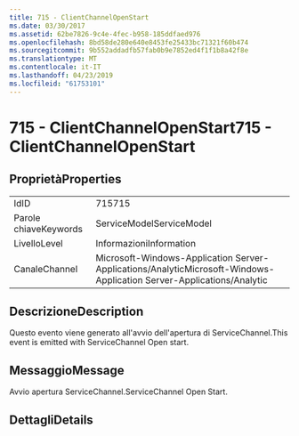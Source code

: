```yaml
---
title: 715 - ClientChannelOpenStart
ms.date: 03/30/2017
ms.assetid: 62be7826-9c4e-4fec-b958-185ddfaed976
ms.openlocfilehash: 8bd58de280e640e8453fe25433bc71321f60b474
ms.sourcegitcommit: 9b552addadfb57fab0b9e7852ed4f1f1b8a42f8e
ms.translationtype: MT
ms.contentlocale: it-IT
ms.lasthandoff: 04/23/2019
ms.locfileid: "61753101"
---
```

# <a name="715---clientchannelopenstart"></a><span data-ttu-id="c34e8-102">715 - ClientChannelOpenStart</span><span class="sxs-lookup"><span data-stu-id="c34e8-102">715 - ClientChannelOpenStart</span></span>
## <a name="properties"></a><span data-ttu-id="c34e8-103">Proprietà</span><span class="sxs-lookup"><span data-stu-id="c34e8-103">Properties</span></span>  
  
|||  
|-|-|  
|<span data-ttu-id="c34e8-104">Id</span><span class="sxs-lookup"><span data-stu-id="c34e8-104">ID</span></span>|<span data-ttu-id="c34e8-105">715</span><span class="sxs-lookup"><span data-stu-id="c34e8-105">715</span></span>|  
|<span data-ttu-id="c34e8-106">Parole chiave</span><span class="sxs-lookup"><span data-stu-id="c34e8-106">Keywords</span></span>|<span data-ttu-id="c34e8-107">ServiceModel</span><span class="sxs-lookup"><span data-stu-id="c34e8-107">ServiceModel</span></span>|  
|<span data-ttu-id="c34e8-108">Livello</span><span class="sxs-lookup"><span data-stu-id="c34e8-108">Level</span></span>|<span data-ttu-id="c34e8-109">Informazioni</span><span class="sxs-lookup"><span data-stu-id="c34e8-109">Information</span></span>|  
|<span data-ttu-id="c34e8-110">Canale</span><span class="sxs-lookup"><span data-stu-id="c34e8-110">Channel</span></span>|<span data-ttu-id="c34e8-111">Microsoft-Windows-Application Server-Applications/Analytic</span><span class="sxs-lookup"><span data-stu-id="c34e8-111">Microsoft-Windows-Application Server-Applications/Analytic</span></span>|  
  
## <a name="description"></a><span data-ttu-id="c34e8-112">Descrizione</span><span class="sxs-lookup"><span data-stu-id="c34e8-112">Description</span></span>  
 <span data-ttu-id="c34e8-113">Questo evento viene generato all'avvio dell'apertura di ServiceChannel.</span><span class="sxs-lookup"><span data-stu-id="c34e8-113">This event is emitted with ServiceChannel Open start.</span></span>  
  
## <a name="message"></a><span data-ttu-id="c34e8-114">Messaggio</span><span class="sxs-lookup"><span data-stu-id="c34e8-114">Message</span></span>  
 <span data-ttu-id="c34e8-115">Avvio apertura ServiceChannel.</span><span class="sxs-lookup"><span data-stu-id="c34e8-115">ServiceChannel Open Start.</span></span>  
  
## <a name="details"></a><span data-ttu-id="c34e8-116">Dettagli</span><span class="sxs-lookup"><span data-stu-id="c34e8-116">Details</span></span>
